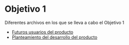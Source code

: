# Objetivo 1

Diferentes archivos en los que se lleva a cabo el Objetivo 1

- [Futuros usuarios del producto](../personas.md)
- [Planteamiento del desarrollo del producto](../planteamiento.md)
